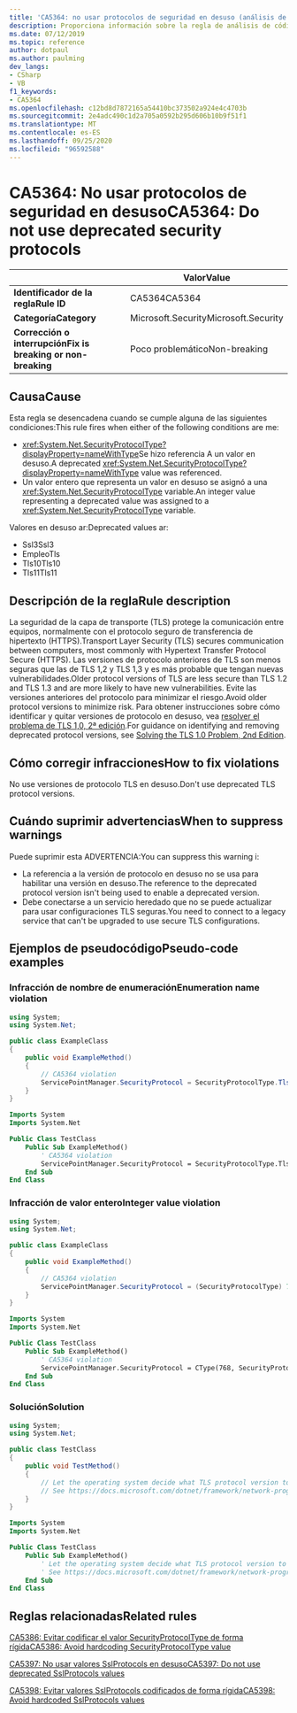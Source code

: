 ```yaml
---
title: 'CA5364: no usar protocolos de seguridad en desuso (análisis de código)'
description: Proporciona información sobre la regla de análisis de código CA5364, incluidas las causas, cómo corregir las infracciones y cuándo suprimirlas.
ms.date: 07/12/2019
ms.topic: reference
author: dotpaul
ms.author: paulming
dev_langs:
- CSharp
- VB
f1_keywords:
- CA5364
ms.openlocfilehash: c12bd8d7872165a54410bc373502a924e4c4703b
ms.sourcegitcommit: 2e4adc490c1d2a705a0592b295d606b10b9f51f1
ms.translationtype: MT
ms.contentlocale: es-ES
ms.lasthandoff: 09/25/2020
ms.locfileid: "96592588"
---
```

# <a name="ca5364-do-not-use-deprecated-security-protocols"></a><span data-ttu-id="3b11e-103">CA5364: No usar protocolos de seguridad en desuso</span><span class="sxs-lookup"><span data-stu-id="3b11e-103">CA5364: Do not use deprecated security protocols</span></span>

| | <span data-ttu-id="3b11e-104">Valor</span><span class="sxs-lookup"><span data-stu-id="3b11e-104">Value</span></span> |
|-|-|
| <span data-ttu-id="3b11e-105">**Identificador de la regla**</span><span class="sxs-lookup"><span data-stu-id="3b11e-105">**Rule ID**</span></span> |<span data-ttu-id="3b11e-106">CA5364</span><span class="sxs-lookup"><span data-stu-id="3b11e-106">CA5364</span></span>|
| <span data-ttu-id="3b11e-107">**Categoría**</span><span class="sxs-lookup"><span data-stu-id="3b11e-107">**Category**</span></span> |<span data-ttu-id="3b11e-108">Microsoft.Security</span><span class="sxs-lookup"><span data-stu-id="3b11e-108">Microsoft.Security</span></span>|
| <span data-ttu-id="3b11e-109">**Corrección o interrupción**</span><span class="sxs-lookup"><span data-stu-id="3b11e-109">**Fix is breaking or non-breaking**</span></span> |<span data-ttu-id="3b11e-110">Poco problemático</span><span class="sxs-lookup"><span data-stu-id="3b11e-110">Non-breaking</span></span>|

## <a name="cause"></a><span data-ttu-id="3b11e-111">Causa</span><span class="sxs-lookup"><span data-stu-id="3b11e-111">Cause</span></span>

<span data-ttu-id="3b11e-112">Esta regla se desencadena cuando se cumple alguna de las siguientes condiciones:</span><span class="sxs-lookup"><span data-stu-id="3b11e-112">This rule fires when either of the following conditions are me:</span></span>

- <span data-ttu-id="3b11e-113"><xref:System.Net.SecurityProtocolType?displayProperty=nameWithType>Se hizo referencia A un valor en desuso.</span><span class="sxs-lookup"><span data-stu-id="3b11e-113">A deprecated <xref:System.Net.SecurityProtocolType?displayProperty=nameWithType> value was referenced.</span></span>
- <span data-ttu-id="3b11e-114">Un valor entero que representa un valor en desuso se asignó a una <xref:System.Net.SecurityProtocolType> variable.</span><span class="sxs-lookup"><span data-stu-id="3b11e-114">An integer value representing a deprecated value was assigned to a <xref:System.Net.SecurityProtocolType> variable.</span></span>

<span data-ttu-id="3b11e-115">Valores en desuso ar:</span><span class="sxs-lookup"><span data-stu-id="3b11e-115">Deprecated values ar:</span></span>

- <span data-ttu-id="3b11e-116">Ssl3</span><span class="sxs-lookup"><span data-stu-id="3b11e-116">Ssl3</span></span>
- <span data-ttu-id="3b11e-117">Empleo</span><span class="sxs-lookup"><span data-stu-id="3b11e-117">Tls</span></span>
- <span data-ttu-id="3b11e-118">Tls10</span><span class="sxs-lookup"><span data-stu-id="3b11e-118">Tls10</span></span>
- <span data-ttu-id="3b11e-119">Tls11</span><span class="sxs-lookup"><span data-stu-id="3b11e-119">Tls11</span></span>

## <a name="rule-description"></a><span data-ttu-id="3b11e-120">Descripción de la regla</span><span class="sxs-lookup"><span data-stu-id="3b11e-120">Rule description</span></span>

<span data-ttu-id="3b11e-121">La seguridad de la capa de transporte (TLS) protege la comunicación entre equipos, normalmente con el protocolo seguro de transferencia de hipertexto (HTTPS).</span><span class="sxs-lookup"><span data-stu-id="3b11e-121">Transport Layer Security (TLS) secures communication between computers, most commonly with Hypertext Transfer Protocol Secure (HTTPS).</span></span> <span data-ttu-id="3b11e-122">Las versiones de protocolo anteriores de TLS son menos seguras que las de TLS 1,2 y TLS 1,3 y es más probable que tengan nuevas vulnerabilidades.</span><span class="sxs-lookup"><span data-stu-id="3b11e-122">Older protocol versions of TLS are less secure than TLS 1.2 and TLS 1.3 and are more likely to have new vulnerabilities.</span></span> <span data-ttu-id="3b11e-123">Evite las versiones anteriores del protocolo para minimizar el riesgo.</span><span class="sxs-lookup"><span data-stu-id="3b11e-123">Avoid older protocol versions to minimize risk.</span></span> <span data-ttu-id="3b11e-124">Para obtener instrucciones sobre cómo identificar y quitar versiones de protocolo en desuso, vea [resolver el problema de TLS 1,0, 2ª edición](/security/solving-tls1-problem).</span><span class="sxs-lookup"><span data-stu-id="3b11e-124">For guidance on identifying and removing deprecated protocol versions, see [Solving the TLS 1.0 Problem, 2nd Edition](/security/solving-tls1-problem).</span></span>

## <a name="how-to-fix-violations"></a><span data-ttu-id="3b11e-125">Cómo corregir infracciones</span><span class="sxs-lookup"><span data-stu-id="3b11e-125">How to fix violations</span></span>

<span data-ttu-id="3b11e-126">No use versiones de protocolo TLS en desuso.</span><span class="sxs-lookup"><span data-stu-id="3b11e-126">Don't use deprecated TLS protocol versions.</span></span>

## <a name="when-to-suppress-warnings"></a><span data-ttu-id="3b11e-127">Cuándo suprimir advertencias</span><span class="sxs-lookup"><span data-stu-id="3b11e-127">When to suppress warnings</span></span>

<span data-ttu-id="3b11e-128">Puede suprimir esta ADVERTENCIA:</span><span class="sxs-lookup"><span data-stu-id="3b11e-128">You can suppress this warning i:</span></span>

- <span data-ttu-id="3b11e-129">La referencia a la versión de protocolo en desuso no se usa para habilitar una versión en desuso.</span><span class="sxs-lookup"><span data-stu-id="3b11e-129">The reference to the deprecated protocol version isn't being used to enable a deprecated version.</span></span>
- <span data-ttu-id="3b11e-130">Debe conectarse a un servicio heredado que no se puede actualizar para usar configuraciones TLS seguras.</span><span class="sxs-lookup"><span data-stu-id="3b11e-130">You need to connect to a legacy service that can't be upgraded to use secure TLS configurations.</span></span>

## <a name="pseudo-code-examples"></a><span data-ttu-id="3b11e-131">Ejemplos de pseudocódigo</span><span class="sxs-lookup"><span data-stu-id="3b11e-131">Pseudo-code examples</span></span>

### <a name="enumeration-name-violation"></a><span data-ttu-id="3b11e-132">Infracción de nombre de enumeración</span><span class="sxs-lookup"><span data-stu-id="3b11e-132">Enumeration name violation</span></span>

```csharp
using System;
using System.Net;

public class ExampleClass
{
    public void ExampleMethod()
    {
        // CA5364 violation
        ServicePointManager.SecurityProtocol = SecurityProtocolType.Tls11 | SecurityProtocolType.Tls12;
    }
}
```

```vb
Imports System
Imports System.Net

Public Class TestClass
    Public Sub ExampleMethod()
        ' CA5364 violation
        ServicePointManager.SecurityProtocol = SecurityProtocolType.Tls11 Or SecurityProtocolType.Tls12
    End Sub
End Class
```

### <a name="integer-value-violation"></a><span data-ttu-id="3b11e-133">Infracción de valor entero</span><span class="sxs-lookup"><span data-stu-id="3b11e-133">Integer value violation</span></span>

```csharp
using System;
using System.Net;

public class ExampleClass
{
    public void ExampleMethod()
    {
        // CA5364 violation
        ServicePointManager.SecurityProtocol = (SecurityProtocolType) 768;    // TLS 1.1
    }
}
```

```vb
Imports System
Imports System.Net

Public Class TestClass
    Public Sub ExampleMethod()
        ' CA5364 violation
        ServicePointManager.SecurityProtocol = CType(768, SecurityProtocolType)   ' TLS 1.1
    End Sub
End Class
```

### <a name="solution"></a><span data-ttu-id="3b11e-134">Solución</span><span class="sxs-lookup"><span data-stu-id="3b11e-134">Solution</span></span>

```csharp
using System;
using System.Net;

public class TestClass
{
    public void TestMethod()
    {
        // Let the operating system decide what TLS protocol version to use.
        // See https://docs.microsoft.com/dotnet/framework/network-programming/tls
    }
}
```

```vb
Imports System
Imports System.Net

Public Class TestClass
    Public Sub ExampleMethod()
        ' Let the operating system decide what TLS protocol version to use.
        ' See https://docs.microsoft.com/dotnet/framework/network-programming/tls
    End Sub
End Class
```

## <a name="related-rules"></a><span data-ttu-id="3b11e-135">Reglas relacionadas</span><span class="sxs-lookup"><span data-stu-id="3b11e-135">Related rules</span></span>

[<span data-ttu-id="3b11e-136">CA5386: Evitar codificar el valor SecurityProtocolType de forma rígida</span><span class="sxs-lookup"><span data-stu-id="3b11e-136">CA5386: Avoid hardcoding SecurityProtocolType value</span></span>](ca5386.md)

[<span data-ttu-id="3b11e-137">CA5397: No usar valores SslProtocols en desuso</span><span class="sxs-lookup"><span data-stu-id="3b11e-137">CA5397: Do not use deprecated SslProtocols values</span></span>](ca5397.md)

[<span data-ttu-id="3b11e-138">CA5398: Evitar valores SslProtocols codificados de forma rígida</span><span class="sxs-lookup"><span data-stu-id="3b11e-138">CA5398: Avoid hardcoded SslProtocols values</span></span>](ca5398.md)
